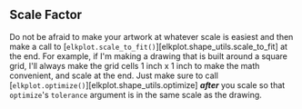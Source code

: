 ## Scale Factor

Do not be afraid to make your artwork at whatever scale is easiest and then make a call to [`elkplot.scale_to_fit()`][elkplot.shape_utils.scale_to_fit] at the end. For example, if I'm making a drawing that is built around a square grid, I'll always make the grid cells 1 inch x 1 inch to make the math convenient, and scale at the end. Just make sure to call [`elkplot.optimize()`][elkplot.shape_utils.optimize] **_after_** you scale so that `optimize`'s `tolerance` argument is in the same scale as the drawing.